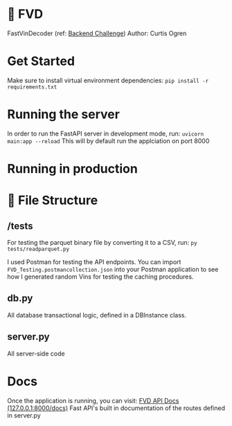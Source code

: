 # :rocket: FVD
FastVinDecoder (ref: [Backend Challenge](https://github.com/KoffieLabs/backend-challenge))
Author: Curtis Ogren

# Get Started
Make sure to install virtual environment dependencies:
```pip install -r requirements.txt```

# Running the server
In order to run the FastAPI server in development mode, run:
```uvicorn main:app --reload```
This will by default run the applciation on port 8000

# Running in production

# :file_folder: File Structure
## /tests
For testing the parquet binary file by converting it to a CSV, run:
```py tests/readparquet.py```

I used Postman for testing the API endpoints. You can import ```FVD_Testing.postmancollection.json```
into your Postman application to see how I generated random Vins for testing the caching procedures.

## db.py
All database transactional logic, defined in a DBInstance class.

## server.py
All server-side code

# Docs
Once the application is running, you can visit:
[FVD API Docs (127.0.0.1:8000/docs)](http://127.0.0.1:8000/docs)
Fast API's built in documentation of the routes defined in server.py